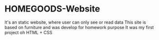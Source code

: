 # HOMEGOODS-Website
It's an static website, where user can only see or read data
This site is based on furniture and was develop for homework purpose
It was my first project oh HTML + CSS
